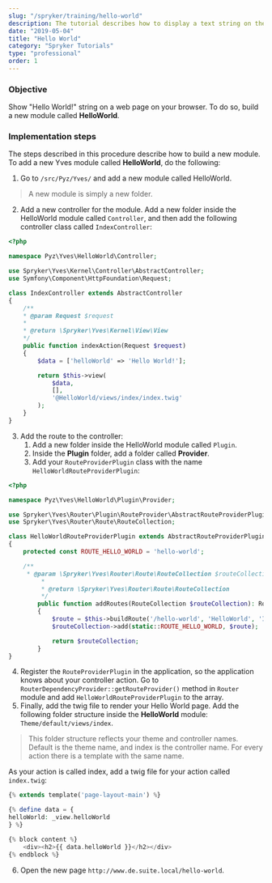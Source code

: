 ```yaml
---
slug: "/spryker/training/hello-world"
description: The tutorial describes how to display a text string on the page in the browser by adding a new Yves module.
date: "2019-05-04"
title: "Hello World"
category: "Spryker Tutorials"
type: "professional"
order: 1
---
```


### Objective

Show "Hello World!" string on a web page on your browser. To do so, build a new module called **HelloWorld**.

### Implementation steps

The steps described in this procedure describe how to build a new module. To add a new Yves module called **HelloWorld**, do the following:

1. Go to `/src/Pyz/Yves/` and add a new module called HelloWorld.

> A new module is simply a new folder.

2. Add a new controller for the module.
   Add a new folder inside the HelloWorld module called `Controller`, and then add the following controller class called `IndexController`:

```php
<?php

namespace Pyz\Yves\HelloWorld\Controller;

use Spryker\Yves\Kernel\Controller\AbstractController;
use Symfony\Component\HttpFoundation\Request;

class IndexController extends AbstractController
{
	/**
    * @param Request $request
	*
	* @return \Spryker\Yves\Kernel\View\View
	*/
	public function indexAction(Request $request)
    {
        $data = ['helloWorld' => 'Hello World!'];

        return $this->view(
            $data,
            [],
            '@HelloWorld/views/index/index.twig'
        );
    }
}
```

3. Add the route to the controller:
   1. Add a new folder inside the HelloWorld module called `Plugin`.
   2. Inside the **Plugin** folder, add a folder called **Provider**.
   3. Add your `RouteProviderPlugin` class with the name `HelloWorldRouteProviderPlugin`:

```php
<?php

namespace Pyz\Yves\HelloWorld\Plugin\Provider;

use Spryker\Yves\Router\Plugin\RouteProvider\AbstractRouteProviderPlugin;
use Spryker\Yves\Router\Route\RouteCollection;

class HelloWorldRouteProviderPlugin extends AbstractRouteProviderPlugin
{
	protected const ROUTE_HELLO_WORLD = 'hello-world';

	/**
	 * @param \Spryker\Yves\Router\Route\RouteCollection $routeCollection
         *
         * @return \Spryker\Yves\Router\Route\RouteCollection
         */
        public function addRoutes(RouteCollection $routeCollection): RouteCollection
        {
            $route = $this->buildRoute('/hello-world', 'HelloWorld', 'Index', 'indexAction');
            $routeCollection->add(static::ROUTE_HELLO_WORLD, $route);

            return $routeCollection;
        }
}
```

4. Register the `RouteProviderPlugin` in the application, so the application knows about your controller action.
   Go to `RouterDependencyProvider::getRouteProvider()` method in `Router` module and add `HelloWorldRouteProviderPlugin` to the array.
5. Finally, add the twig file to render your Hello World page. Add the following folder structure inside the **HelloWorld** module: `Theme/default/views/index`.

> This folder structure reflects your theme and controller names. Default is the theme name, and index is the controller name. For every action there is a template with the same name.

As your action is called index, add a twig file for your action called `index.twig`:

```php
{% extends template('page-layout-main') %}

{% define data = {
helloWorld: _view.helloWorld
} %}

{% block content %}
    <div><h2>{{ data.helloWorld }}</h2></div>
{% endblock %}
```

6. Open the new page `http://www.de.suite.local/hello-world`.
